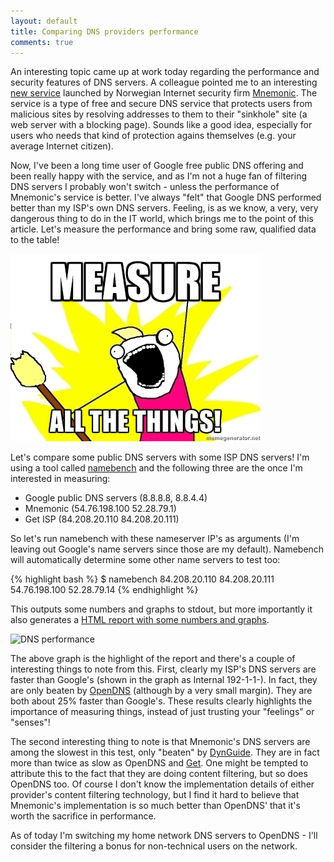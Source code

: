 ```yaml
---
layout: default
title: Comparing DNS providers performance
comments: true
---
```


An interesting topic came up at work today regarding the performance and security features of DNS servers. A colleague pointed me to an interesting [new service](http://www.mnemonic.no/en/Blog/Free-and-secure-public-DNS-service/) launched by Norwegian Internet security firm [Mnemonic](http://www.mnemonic.no). The service is a type of free and secure DNS service that protects users from malicious sites by resolving addresses to them to their "sinkhole" site (a web server with a blocking page). Sounds like a good idea, especially for users who needs that kind of protection agains themselves (e.g. your average Internet citizen).

Now, I've been a long time user of Google free public DNS offering and been really happy with the service, and as I'm not a huge fan of filtering DNS servers I probably won't switch - unless the performance of Mnemonic's service is better. I've always "felt" that Google DNS performed better than my ISP's own DNS servers. Feeling, is as we know, a very, very dangerous thing to do in the IT world, which brings me to the point of this article. Let's measure the performance and bring some raw, qualified data to the table!

![Measure all the things meme](/images/measureallthethings.jpg)

Let's compare some public DNS servers with some ISP DNS servers! I'm using a tool called [namebench](https://code.google.com/p/namebench/) and the following three are the once I'm interested in measuring:

* Google public DNS servers (8.8.8.8, 8.8.4.4)
* Mnemonic (54.76.198.100 52.28.79.1)
* Get ISP (84.208.20.110 84.208.20.111)

So let's run namebench with these nameserver IP's as arguments (I'm leaving out Google's name servers since those are my default). Namebench will automatically determine some other name servers to test too:

{% highlight bash %}
$ namebench 84.208.20.110 84.208.20.111 54.76.198.100 52.28.79.14
{% endhighlight %}

This outputs some numbers and graphs to stdout, but more importantly it also generates a [HTML report with some numbers and graphs](/assets/namebench_2015-09-03_1343.html).

![DNS performance](http://chart.apis.google.com/chart?chxt=y%2Cx%2Cx&chd=e%3AWsXecacbc5ekfGpdviyb.e&chxp=0%7C2%2C258&chxr=1%2C0%2C580%7C2%2C-29.0%2C609.0&chxtc=1%2C-720&chco=0000ff&chbh=a&chs=720x195&cht=bhg&chxl=0%3A%7CDynGuide%7C52.28.79.14%7C54.76.198.100%7CPortalane%20SE%7CPowerTech%20NO%7CCable%20%26%20Wireless%20DE-3%7CTelio-2%20NO%7CInternal%20192-1-1%7CUltraDNS-2%7C84.208.20.111%7COpenDNS-2%7C1%3A%7C0%7C40%7C80%7C120%7C160%7C200%7C240%7C280%7C320%7C360%7C400%7C440%7C480%7C520%7C560%7C580%7C2%3A%7CDuration%20in%20ms.)

The above graph is the highlight of the report and there's a couple of interesting things to note from this. First, clearly my ISP's DNS servers are faster than Google's (shown in the graph as Internal 192-1-1-). In fact, they are only beaten by [OpenDNS](https://www.opendns.com/) (although by a very small margin). They are both about 25% faster than Google's. These results clearly highlights the importance of measuring things, instead of just trusting your "feelings" or "senses"!

The second interesting thing to note is that Mnemonic's DNS servers are among the slowest in this test, only "beaten" by [DynGuide](http://dyn.com/labs/dyn-internet-guide/). They are in fact more than twice as slow as OpenDNS and [Get](https://www.get.no/). One might be tempted to attribute this to the fact that they are doing content filtering, but so does OpenDNS too. Of course I don't know the implementation details of either provider's content filtering technology, but I find it hard to believe that Mnemonic's implementation is so much better than OpenDNS' that it's worth the sacrifice in performance.

As of today I'm switching my home network DNS servers to OpenDNS - I'll consider the filtering a bonus for non-technical users on the network.

